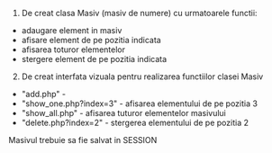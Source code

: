 1. De creat clasa Masiv (masiv de numere) cu urmatoarele functii:
 * adaugare element in masiv
 * afisare element de pe pozitia indicata
 * afisarea toturor elementelor
 * stergere element de pe pozitia indicata
2. De creat interfata vizuala pentru realizarea functiilor clasei Masiv
 * "add.php" - 
 * "show_one.php?index=3" - afisarea elementului de pe pozitia 3
 * "show_all.php" - afisarea tuturor elementelor masivului
 * "delete.php?index=2" - stergerea elementului de pe pozitia 2
 
 Masivul trebuie sa fie salvat in SESSION
